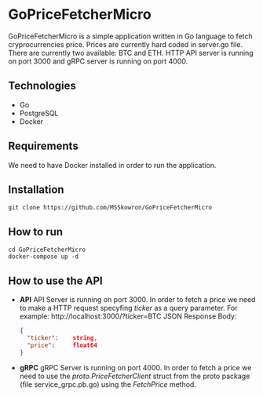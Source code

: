﻿# GoPriceFetcherMicro

GoPriceFetcherMicro is a simple application written in Go language to fetch cryprocurrencies price. Prices are currently hard coded in server.go file. There are currently two available: BTC and ETH.
HTTP API server is running on port 3000 and gRPC server is running on port 4000.

## Technologies

- Go
- PostgreSQL
- Docker

## Requirements

We need to have Docker installed in order to run the application.

## Installation

`git clone https://github.com/MSSkowron/GoPriceFetcherMicro`

## How to run

```
cd GoPriceFetcherMicro
docker-compose up -d
```

## How to use the API

- **API**
  API Server is running on port 3000.
  In order to fetch a price we need to make a HTTP request specyfing _ticker_ as a query parameter.
  For example: http://localhost:3000/?ticker=BTC
  JSON Response Body:

  ```json
  {
    "ticker":    string,
    "price":     float64
  }
  ```

- **gRPC**
  gRPC Server is running on port 4000.
  In order to fetch a price we need to use the _proto.PriceFetcherClient_ struct from the proto package (file service_grpc.pb.go) using the _FetchPrice_ method.
